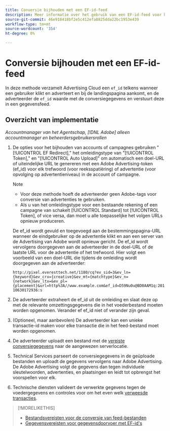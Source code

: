 ```yaml
---
title: Conversie bijhouden met een EF-id-feed
description: Meer informatie over het gebruik van een EF-id-feed voor het bijhouden van conversiegegevens.
source-git-commit: 46e918418bf2e5c412efa8825dda22bc1953e439
workflow-type: tm+mt
source-wordcount: '354'
ht-degree: 0%

---
```


# Conversie bijhouden met een EF-id-feed

In deze methode verzamelt Advertising Cloud een `ef_id` telkens wanneer een gebruiker klikt en adverteert en bij de landingspagina aankomt, en de adverteerder de `ef_id` waarde met de conversiegegevens en verstuurt deze in een gegevensfeed.

## Overzicht van implementatie

*Accountmanager van het Agentschap, [!DNL Adobe] alleen accountmanager en beheerdersgebruikersrollen*

1. De opties voor het bijhouden van accounts of campagnes gebruiken &quot;[!UICONTROL EF Redirect],&quot; het omleidingstype van &quot;[!UICONTROL Token],&quot; en &quot;[!UICONTROL Auto Upload]&quot; om automatisch een doel-URL of uiteindelijke URL te genereren met een Adobe Advertising-token (ef_id) voor elk trefwoord (voor reeksspatiëring) of advertentie (voor opvolging op advertentieniveau) in de account of campagne.

   >[!NOTE]
   >* Voor deze methode hoeft de adverteerder geen Adobe-tags voor conversie van advertenties te gebruiken.
   >* Als u van het omleidingstype voor een bestaande rekening of een campagne van schakelt [!UICONTROL Standard] tot [!UICONTROL Token], of vice versa, dan moet u alle toepasselijke het volgen URLs opnieuw produceren.

   De ef_id wordt gevuld en toegevoegd aan de bestemmingspagina-URL wanneer de eindgebruiker op de advertentie klikt en aan een server van de Advertising van Adobe wordt opnieuw gericht. De ef_id wordt vervolgens doorgegeven aan de adverteerder in de doel-URL of de laatste URL voor de advertentie of het trefwoord. Hier volgt een voorbeeld van een doel-URL die tijdens de omleiding wordt doorgegeven aan de adverteerder:

   `http://pixel.everesttech.net/1180/cq?ev_sid=3&ev_ln={keyword}&ev_crx={creative}&ev_mt={matchtype}&ev_n={network}&ev_ltx=&ev_pl={placement}&url=http%3A//www.example.com&ef_id=D59Nu0u@BD0AAM1q:20110630172936:s`

1. De adverteerder extraheert de ef_id uit de omleiding en slaat deze op met de relevante omzettingsgegevens die in het voederbestand moeten worden opgenomen. Verander ef ef_id niet of verander zijn geval.

1. (Optioneel, maar aanbevolen) De adverteerder kan een unieke transactie-id maken voor elke transactie die in het feed-bestand moet worden opgenomen.

1. De adverteerder uploadt een bestand met de [vereiste conversiegegevens](/help/search-social-commerce/tracking/feed-ef-id-data-requirements.md) naar de aangewezen serverlocatie.

1. Technical Services parseert de conversiegegevens in de geüploade bestanden en uploadt de gegevens vervolgens naar Adobe Advertising. De Adobe Advertising volgt de gegevens dan tegen individuele sleutelwoorden, advertenties, en plaatsingen en leidt tot opbrengst het voorspellen voor elk.

1. Technische diensten valideert de verwerkte gegevens tegen de voedergegevens en controles voor om het even welk [verweesde transacties](/help/search-social-commerce/glossary.md#o-p).

>[!MORELIKETHIS]
>
>* [Bestandsvereisten voor de conversie van feed-bestanden](feed-file-requirements.md)
>* [Gegevensvereisten voor gegevensdoorvoer met EF-id&#39;s](/help/search-social-commerce/tracking/feed-ef-id-data-requirements.md)


